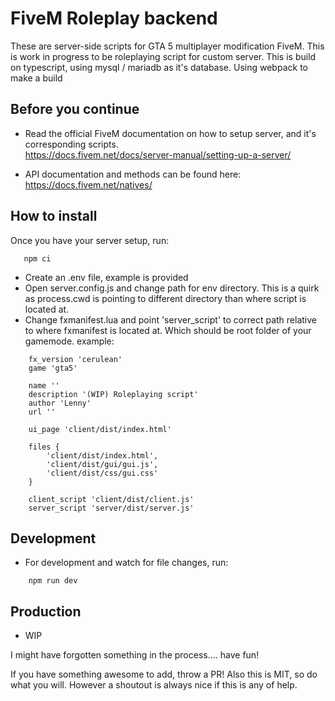 # FiveM Roleplay backend

 These are server-side scripts for GTA 5 multiplayer modification FiveM.
This is work in progress to be roleplaying script for custom server.
This is build on typescript, using mysql / mariadb as it's database. Using webpack to make a build

## Before you continue
 * Read the official FiveM documentation on how to setup server, and it's corresponding scripts.<br>
 https://docs.fivem.net/docs/server-manual/setting-up-a-server/

 * API documentation and methods can be found here:<br>
   https://docs.fivem.net/natives/

## How to install
 Once you have your server setup, run:
 ```
    npm ci
 ```
 * Create an .env file, example is provided
 * Open server.config.js and change path for env directory. This is a quirk as process.cwd is pointing to different directory than where script is located at.
 * Change fxmanifest.lua and point 'server_script' to correct path relative to where fxmanifest is located at. Which should be root folder of your gamemode. example:
```
    fx_version 'cerulean'
    game 'gta5'

    name ''
    description '(WIP) Roleplaying script'
    author 'Lenny'
    url ''

    ui_page 'client/dist/index.html'

    files {
        'client/dist/index.html',
        'client/dist/gui/gui.js',
        'client/dist/css/gui.css'
    }

    client_script 'client/dist/client.js'
    server_script 'server/dist/server.js'
```

## Development
* For development and watch for file changes, run:
```
    npm run dev
```

## Production
 * WIP

I might have forgotten something in the process.... have fun!

If you have something awesome to add, throw a PR!
Also this is MIT, so do what you will. However a shoutout is always nice if this is any of help.
